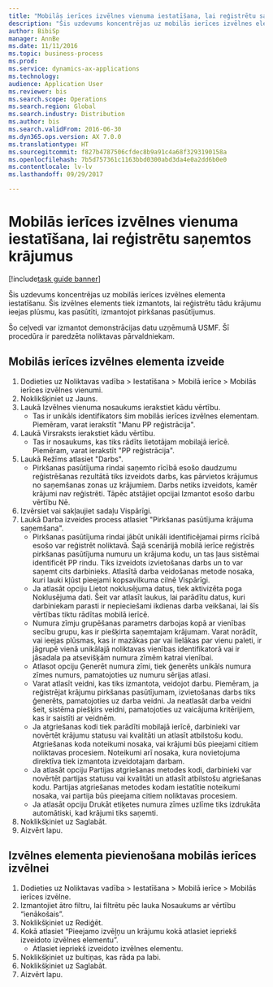 ```yaml
--- 
title: "Mobilās ierīces izvēlnes vienuma iestatīšana, lai reģistrētu saņemtos krājumus"
description: "Šis uzdevums koncentrējas uz mobilās ierīces izvēlnes elementa iestatīšanu."
author: BibiSp
manager: AnnBe
ms.date: 11/11/2016
ms.topic: business-process
ms.prod: 
ms.service: dynamics-ax-applications
ms.technology: 
audience: Application User
ms.reviewer: bis
ms.search.scope: Operations
ms.search.region: Global
ms.search.industry: Distribution
ms.author: bis
ms.search.validFrom: 2016-06-30
ms.dyn365.ops.version: AX 7.0.0
ms.translationtype: HT
ms.sourcegitcommit: f827b4787506cfdec8b9a91c4a68f3293190158a
ms.openlocfilehash: 7b5d757361c1163bbd0300abd3da4e0a2dd6b0e0
ms.contentlocale: lv-lv
ms.lasthandoff: 09/29/2017

---
```

# <a name="set-up-a-mobile-device-menu-item-to-register-received-items"></a>Mobilās ierīces izvēlnes vienuma iestatīšana, lai reģistrētu saņemtos krājumus

[!include[task guide banner](../../includes/task-guide-banner.md)]

Šis uzdevums koncentrējas uz mobilās ierīces izvēlnes elementa iestatīšanu. Šis izvēlnes elements tiek izmantots, lai reģistrētu tādu krājumu ieejas plūsmu, kas pasūtīti, izmantojot pirkšanas pasūtījumus. 

Šo ceļvedi var izmantot demonstrācijas datu uzņēmumā USMF. Šī procedūra ir paredzēta noliktavas pārvaldniekam.


## <a name="create-a-mobile-device-menu-item"></a>Mobilās ierīces izvēlnes elementa izveide
1. Dodieties uz Noliktavas vadība > Iestatīšana > Mobilā ierīce > Mobilās ierīces izvēlnes vienumi.
2. Noklikšķiniet uz Jauns.
3. Laukā Izvēlnes vienuma nosaukums ierakstiet kādu vērtību.
    * Tas ir unikāls identifikators šim mobilās ierīces izvēlnes elementam. Piemēram, varat ierakstīt "Manu PP reģistrācija".  
4. Laukā Virsraksts ierakstiet kādu vērtību.
    * Tas ir nosaukums, kas tiks rādīts lietotājam mobilajā ierīcē. Piemēram, varat ierakstīt "PP reģistrācija".  
5. Laukā Režīms atlasiet "Darbs".
    * Pirkšanas pasūtījuma rindai saņemto rīcībā esošo daudzumu reģistrēšanas rezultātā tiks izveidots darbs, kas pārvietos krājumus no saņemšanas zonas uz krājumiem. Darbs netiks izveidots, kamēr krājumi nav reģistrēti.  Tāpēc atstājiet opcijai Izmantot esošo darbu vērtību Nē.  
6. Izvērsiet vai sakļaujiet sadaļu Vispārīgi.
7. Laukā Darba izveides process atlasiet "Pirkšanas pasūtījuma krājuma saņemšana".
    * Pirkšanas pasūtījuma rindai jābūt unikāli identificējamai pirms rīcībā esošo var reģistrēt noliktavā. Šajā scenārijā mobilā ierīce reģistrēs pirkšanas pasūtījuma numuru un krājuma kodu, un tas ļaus sistēmai identificēt PP rindu. Tiks izveidots izvietošanas darbs un to var saņemt cits darbinieks.    Atlasītā darba veidošanas metode nosaka, kuri lauki kļūst pieejami kopsavilkuma cilnē Vispārīgi.  
    * Ja atlasāt opciju Lietot noklusējuma datus, tiek aktivizēta poga Noklusējuma dati. Šeit var atlasīt laukus, lai parādītu datus, kuri darbiniekam parasti ir nepieciešami ikdienas darba veikšanai, lai šīs vērtības tiktu rādītas mobilā ierīcē.  
    * Numura zīmju grupēšanas parametrs darbojas kopā ar vienības secību grupu, kas ir piešķirta saņemtajam krājumam. Varat norādīt, vai ieejas plūsmas, kas ir mazākas par vai lielākas par vienu paleti, ir jāgrupē vienā unikālajā noliktavas vienības identifikatorā vai ir jāsadala pa atsevišķām numura zīmēm katrai vienībai.  
    * Atlasot opciju Ģenerēt numura zīmi, tiek ģenerēts unikāls numura zīmes numurs, pamatojoties uz numuru sērijas atlasi.   
    * Varat atlasīt veidni, kas tiks izmantota, veidojot darbu. Piemēram, ja reģistrējat krājumu pirkšanas pasūtījumam, izvietošanas darbs tiks ģenerēts, pamatojoties uz darba veidni. Ja neatlasāt darba veidni šeit, sistēma piešķirs veidni, pamatojoties uz vaicājuma kritērijiem, kas ir saistīti ar veidnēm.  
    * Ja atgriešanas kodi tiek parādīti mobilajā ierīcē, darbinieki var novērtēt krājumu statusu vai kvalitāti un atlasīt atbilstošu kodu. Atgriešanas koda noteikumi nosaka, vai krājumi būs pieejami citiem noliktavas procesiem. Noteikumi arī nosaka, kura novietojuma direktīva tiek izmantota izveidotajam darbam.   
    * Ja atlasāt opciju Partijas atgriešanas metodes kodi, darbinieki var novērtēt partijas statusu vai kvalitāti un atlasīt atbilstošu atgriešanas kodu.  Partijas atgriešanas metodes kodam iestatītie noteikumi nosaka, vai partija būs pieejama citiem noliktavas procesiem.  
    * Ja atlasāt opciju Drukāt etiķetes numura zīmes uzlīme tiks izdrukāta automātiski, kad krājumi tiks saņemti.  
8. Noklikšķiniet uz Saglabāt.
9. Aizvērt lapu.

## <a name="add-the-menu-item-to-a-mobile-device-menu"></a>Izvēlnes elementa pievienošana mobilās ierīces izvēlnei
1. Dodieties uz Noliktavas vadība > Iestatīšana > Mobilā ierīce > Mobilās ierīces izvēlne.
2. Izmantojiet ātro filtru, lai filtrētu pēc lauka Nosaukums ar vērtību “ienākošais”.
3. Noklikšķiniet uz Rediģēt.
4. Kokā atlasiet “Pieejamo izvēļņu un krājumu kokā atlasiet iepriekš izveidoto izvēlnes elementu”.
    * Atlasiet iepriekš izveidoto izvēlnes elementu.  
5. Noklikšķiniet uz bultiņas, kas rāda pa labi.
6. Noklikšķiniet uz Saglabāt.
7. Aizvērt lapu.



